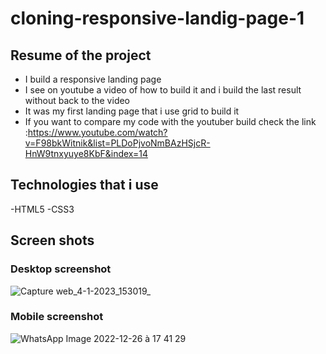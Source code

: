 # cloning-responsive-landig-page-1
## Resume of the project
- I build a responsive landing page 
- I see on youtube a video of how to build it and i build the last result without back to the video
- It was my first landing page that i use grid to build it
- If you want to compare my code with the youtuber build check the link :https://www.youtube.com/watch?v=F98bkWitnik&list=PLDoPjvoNmBAzHSjcR-HnW9tnxyuye8KbF&index=14
## Technologies that i use
-HTML5
-CSS3
## Screen shots
### Desktop screenshot
![Capture web_4-1-2023_153019_](https://user-images.githubusercontent.com/100240279/210578420-3f650259-7f25-403e-a09c-6d71e5629f98.jpeg)
### Mobile screenshot
![WhatsApp Image 2022-12-26 à 17 41 29](https://user-images.githubusercontent.com/100240279/210578695-21433fea-e020-4eea-bb6b-e08c6e7d1205.jpg)
